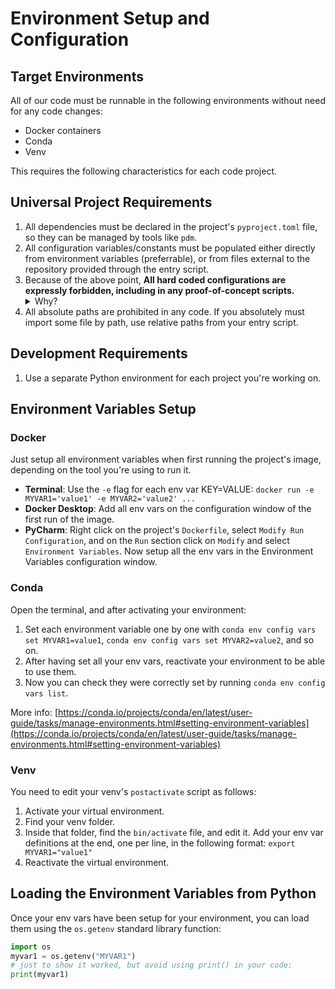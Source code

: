 # Environment Setup and Configuration

## Target Environments

All of our code must be runnable in the following environments without need for any code changes:
* Docker containers
* Conda
* Venv

This requires the following characteristics for each code project.


## Universal Project Requirements

1. All dependencies must be declared in the project's `pyproject.toml` file, so they can be managed by tools like `pdm`.
2. All configuration variables/constants must be populated either directly from environment variables (preferrable), or from files external to the repository provided through the entry script.
3. Because of the above point, **All hard coded configurations are expressly forbidden, including in any proof-of-concept scripts.** <details><summary>Why?</summary> This is a dangerous practice, as any secret credential commited by mistake to a git repository effectively leaks it to anyone with read access to the repository, no matter if the secret is removed from the file in later commits.</details>
4. All absolute paths are prohibited in any code. If you absolutely must import some file by path, use relative paths from your entry script.


## Development Requirements

1. Use a separate Python environment for each project you're working on.


## Environment Variables Setup

### Docker

Just setup all environment variables when first running the project's image, depending on the tool you're using to run it.
* **Terminal**: Use the `-e` flag for each env var KEY=VALUE: `docker run -e MYVAR1='value1' -e MYVAR2='value2' ...`
* **Docker Desktop**: Add all env vars on the configuration window of the first run of the image.
* **PyCharm**: Right click on the project's `Dockerfile`, select `Modify Run Configuration`, and on the `Run` section click on `Modify` and select `Environment Variables`. Now setup all the env vars in the Environment Variables configuration window.


### Conda

Open the terminal, and after activating your environment:

1. Set each environment variable one by one with `conda env config vars set MYVAR1=value1`, `conda env config vars set MYVAR2=value2`, and so on.
2. After having set all your env vars, reactivate your environment to be able to use them.
3. Now you can check they were correctly set by running `conda env config vars list`.

More info: [https://conda.io/projects/conda/en/latest/user-guide/tasks/manage-environments.html#setting-environment-variables](https://conda.io/projects/conda/en/latest/user-guide/tasks/manage-environments.html#setting-environment-variables)


### Venv

You need to edit your venv's `postactivate` script as follows:

1. Activate your virtual environment.
2. Find your venv folder.
3. Inside that folder, find the `bin/activate` file, and edit it. Add your env var definitions at the end, one per line, in the following format: `export MYVAR1="value1"`
4. Reactivate the virtual environment.


## Loading the Environment Variables from Python

Once your env vars have been setup for your environment, you can load them using the `os.getenv` standard library function:
```python
import os
myvar1 = os.getenv("MYVAR1")
# just to show it worked, but avoid using print() in your code:
print(myvar1)
```
